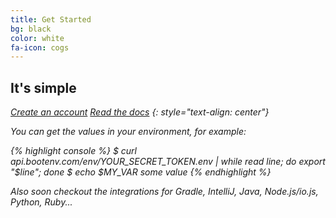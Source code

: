 ```yaml
---
title: Get Started 
bg: black
color: white
fa-icon: cogs
---
```


## It's simple

<a href="https://app.bootenv.com" class="button"><i class="fa fa-check-square-o"/> Create an account</a> <a href="https://github.com/bootenv/bootenv-docs/wiki" class="button"><i class="fa fa-book"/> Read the docs</a>
{: style="text-align: center"}

You can get the values in your environment, for example:

{% highlight console %}
$ curl api.bootenv.com/env/YOUR_SECRET_TOKEN.env | while read line; do export "$line"; done
$ echo $MY_VAR
some value
{% endhighlight %}

Also soon checkout the integrations for Gradle, IntelliJ, Java, Node.js/io.js, Python, Ruby...


